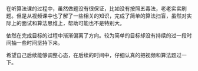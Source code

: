 在听算法课的过程中，虽然做题没有很保证，比如没有按照五毒法，老老实实刷题。但是从视频课中也了解了一些相关的知识，完成了简单的算法扫盲，虽然对实际上的面试和算法思维上，帮助可能也不是特别大。

依然在完成目标的过程中渐渐偏离了方向。较为简单的目标却没有持续的过一段时间抽一些时间坚持下来。

希望自己后续能够调整心态，在后续的时间中，仔细认真的把视频和算法题过一下。
